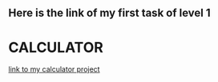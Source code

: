 <h2>Here is the link of my first task of level 1</h2>
<h1>CALCULATOR</h1>
<p><a href="https://github.com/Tayyabakhatri/calculator-only-Tayyabakhatri"> link to my calculator project</a></p>
